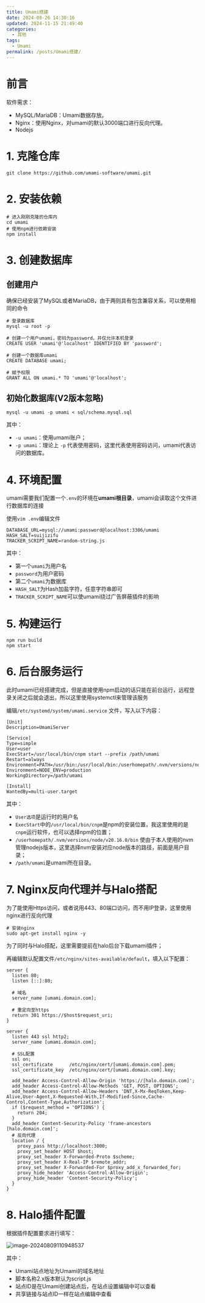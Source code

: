 ```yaml
---
title: Umami搭建
date: 2024-08-26 14:30:16
updated: 2024-11-15 21:49:40
categories:
  - 其他
tags:
  - Umami
permalink: /posts/Umami搭建/
---
```

# 前言

软件需求：

- MySQL/MariaDB：Umami数据存放。
- Nginx：使用Nginx，对umami的默认3000端口进行反向代理。
- Nodejs



# 1. 克隆仓库

```shell
git clone https://github.com/umami-software/umami.git
```



# 2. 安装依赖

```shell
# 进入刚刚克隆的仓库内
cd umami
# 使用npm进行依赖安装
npm install
```



# 3. 创建数据库

## 创建用户

确保已经安装了MySQL或者MariaDB，由于两则具有包含兼容关系，可以使用相同的命令

```shell
# 登录数据库
mysql -u root -p

# 创建一个用户umami，密码为password，并仅允许本机登录
CREATE USER 'umami'@'localhost' IDENTIFIED BY 'password';

# 创建一个数据库umami
CREATE DATABASE umami;

# 赋予权限
GRANT ALL ON umami.* TO 'umami'@'localhost';
```



## 初始化数据库(V2版本忽略)

```shell
mysql -u umami -p umami < sql/schema.mysql.sql
```

其中：

- `-u umami`：使用umami账户；
- `-p umami`：理论上 `-p` 代表使用密码，这里代表使用密码访问，umami代表访问的数据库。



# 4. 环境配置

umami需要我们配置一个`.env`的环境在**umami根目录**，umami会读取这个文件进行数据库的连接

使用`vim .env`编辑文件

```shell
DATABASE_URL=mysql://umami:password@localhost:3306/umami
HASH_SALT=suijizifu
TRACKER_SCRIPT_NAME=random-string.js
```

其中：

- 第一个`umami`为用户名
- `password`为用户密码
- 第二个`umami`为数据库
- `HASH_SALT`为Hash加盐字符，任意字符串即可
- `TRACKER_SCRIPT_NAME`可以使umami绕过广告屏蔽插件的影响



# 5. 构建运行

```shell
npm run build
npm start
```



# 6. 后台服务运行

此时umami已经搭建完成，但是直接使用npm启动的话只能在前台运行，远程登录关闭之后就会退出，所以这里使用systemctl来管理该服务

编辑`/etc/systemd/system/umami.service` 文件，写入以下内容：

```shell
[Unit]
Description=UmamiServer

[Service]
Type=simple
User=user
ExecStart=/usr/local/bin/cnpm start --prefix /path/umami
Restart=always
Environment=PATH=/usr/bin:/usr/local/bin:/userhomepath/.nvm/versions/node/v20.16.0/bin
Environment=NODE_ENV=production
WorkingDirectory=/path/umami

[Install]
WantedBy=multi-user.target
```

其中：

- `User选项`是运行时的用户名
- `ExecStart`中的`/usr/local/bin/cnpm`是npm的安装位置，我这里使用的是`cnpm`运行软件，也可以选择npm的位置；
- `/userhomepath/.nvm/versions/node/v20.16.0/bin` 使由于本人使用的nvm管理nodejs版本，这里选择nvm安装对应node版本的路径，前面是用户目录；
- `/path/umami`是umami所在目录。



# 7. Nginx反向代理并与Halo搭配

为了能使用Https访问，或者说用443、80端口访问，而不用IP登录，这里使用nginx进行反向代理

```shell
# 安装nginx
sudo apt-get install nginx -y
```



为了同时与Halo搭配，这里需要提前在halo后台下载umami插件；

再编辑默认配置文件`/etc/nginx/sites-available/default`，填入以下配置：

```shell
server {
  listen 80;
  listen [::]:80;

  # 域名
  server_name [umami.domain.com];
  
  # 重定向至https
  return 301 https://$host$request_uri;
}

server {
  listen 443 ssl http2;
  server_name [umami.domain.com];

  # SSL配置
  ssl on;
  ssl_certificate      /etc/nginx/cert/[umami.domain.com].pem;
  ssl_certificate_key  /etc/nginx/cert/[umami.domain.com].key;

  add_header Access-Control-Allow-Origin 'https://[halo.domain.com]';
  add_header Access-Control-Allow-Methods 'GET, POST, OPTIONS';
  add_header Access-Control-Allow-Headers 'DNT,X-Mx-ReqToken,Keep-Alive,User-Agent,X-Requested-With,If-Modified-Since,Cache-Control,Content-Type,Authorization';
  if ($request_method = 'OPTIONS') {
    return 204;
  }
  add_header Content-Security-Policy 'frame-ancestors [halo.domain.com]';
  # 反向代理
  location / {
    proxy_pass http://localhost:3000;
    proxy_set_header HOST $host;
    proxy_set_header X-Forwarded-Proto $scheme;
    proxy_set_header X-Real-IP $remote_addr;
    proxy_set_header X-Forwarded-For $proxy_add_x_forwarded_for;
    proxy_hide_header 'Access-Control-Allow-Origin';
    proxy_hide_header 'Content-Security-Policy';
  }
}
```



# 8. Halo插件配置

根据插件配置要求进行填写：

![image-20240809110948537](Umami搭建/image-20240809110948537.png)



其中：

- Umami站点地址为Umami的域名地址
- 脚本名称2.x版本默认为script.js
- 站点ID是在Umami创建站点后，在站点设置编辑中可以查看
- 共享链接与站点ID一样在站点编辑中查看







